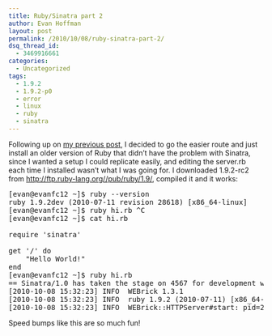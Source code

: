 ```yaml
---
title: Ruby/Sinatra part 2
author: Evan Hoffman
layout: post
permalink: /2010/10/08/ruby-sinatra-part-2/
dsq_thread_id:
  - 3469916661
categories:
  - Uncategorized
tags:
  - 1.9.2
  - 1.9.2-p0
  - error
  - linux
  - ruby
  - sinatra
---
```

Following up on <a href="http://www.evanhoffman.com/evan/?p=791" onclick="_gaq.push(['_trackEvent', 'outbound-article', 'http://www.evanhoffman.com/evan/?p=791', 'my previous post']);" >my previous post</a>, I decided to go the easier route and just install an older version of Ruby that didn&#8217;t have the problem with Sinatra, since I wanted a setup I could replicate easily, and editing the server.rb each time I installed wasn&#8217;t what I was going for. I downloaded 1.9.2-rc2 from <a href="http://ftp.ruby-lang.org//pub/ruby/1.9/" onclick="_gaq.push(['_trackEvent', 'outbound-article', 'http://ftp.ruby-lang.org//pub/ruby/1.9/', 'http://ftp.ruby-lang.org//pub/ruby/1.9/']);" >http://ftp.ruby-lang.org//pub/ruby/1.9/</a>, compiled it and it works:

<pre>[evan@evanfc12 ~]$ ruby --version
ruby 1.9.2dev (2010-07-11 revision 28618) [x86_64-linux]
[evan@evanfc12 ~]$ ruby hi.rb ^C
[evan@evanfc12 ~]$ cat hi.rb

require 'sinatra'

get '/' do
	"Hello World!"
end
[evan@evanfc12 ~]$ ruby hi.rb
== Sinatra/1.0 has taken the stage on 4567 for development with backup from WEBrick
[2010-10-08 15:32:23] INFO  WEBrick 1.3.1
[2010-10-08 15:32:23] INFO  ruby 1.9.2 (2010-07-11) [x86_64-linux]
[2010-10-08 15:32:23] INFO  WEBrick::HTTPServer#start: pid=21758 port=4567
</pre>

Speed bumps like this are so much fun!